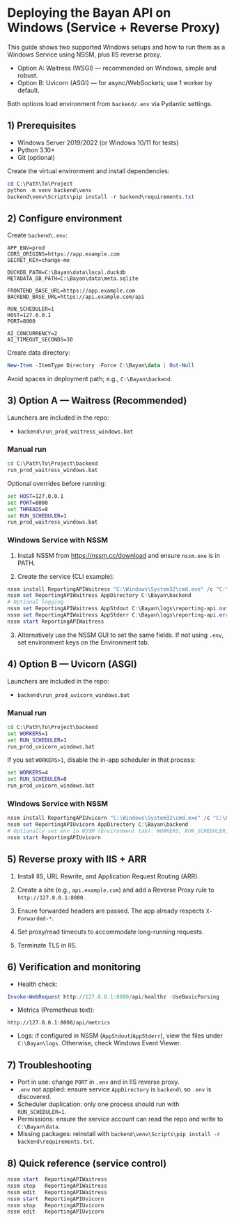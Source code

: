 # Deploying the Bayan API on Windows (Service + Reverse Proxy)

This guide shows two supported Windows setups and how to run them as a Windows Service using NSSM, plus IIS reverse proxy.

- Option A: Waitress (WSGI) — recommended on Windows, simple and robust.
- Option B: Uvicorn (ASGI) — for async/WebSockets; use 1 worker by default.

Both options load environment from `backend/.env` via Pydantic settings.

## 1) Prerequisites

- Windows Server 2019/2022 (or Windows 10/11 for tests)
- Python 3.10+
- Git (optional)

Create the virtual environment and install dependencies:

```powershell
cd C:\Path\To\Project
python -m venv backend\venv
backend\venv\Scripts\pip install -r backend\requirements.txt
```

## 2) Configure environment

Create `backend\.env`:

```
APP_ENV=prod
CORS_ORIGINS=https://app.example.com
SECRET_KEY=change-me

DUCKDB_PATH=C:\Bayan\data\local.duckdb
METADATA_DB_PATH=C:\Bayan\data\meta.sqlite

FRONTEND_BASE_URL=https://app.example.com
BACKEND_BASE_URL=https://api.example.com/api

RUN_SCHEDULER=1
HOST=127.0.0.1
PORT=8000

AI_CONCURRENCY=2
AI_TIMEOUT_SECONDS=30
```

Create data directory:

```powershell
New-Item -ItemType Directory -Force C:\Bayan\data | Out-Null
```

Avoid spaces in deployment path; e.g., `C:\Bayan\backend`.

## 3) Option A — Waitress (Recommended)

Launchers are included in the repo:
- `backend\run_prod_waitress_windows.bat`

### Manual run

```bat
cd C:\Path\To\Project\backend
run_prod_waitress_windows.bat
```

Optional overrides before running:

```bat
set HOST=127.0.0.1
set PORT=8000
set THREADS=8
set RUN_SCHEDULER=1
run_prod_waitress_windows.bat
```

### Windows Service with NSSM

1) Install NSSM from https://nssm.cc/download and ensure `nssm.exe` is in PATH.

2) Create the service (CLI example):

```powershell
nssm install ReportingAPIWaitress "C:\Windows\System32\cmd.exe" /c "C:\Bayan\backend\run_prod_waitress_windows.bat"
nssm set ReportingAPIWaitress AppDirectory C:\Bayan\backend
# Optional logging
nssm set ReportingAPIWaitress AppStdout C:\Bayan\logs\reporting-api.out.log
nssm set ReportingAPIWaitress AppStderr C:\Bayan\logs\reporting-api.err.log
nssm start ReportingAPIWaitress
```

3) Alternatively use the NSSM GUI to set the same fields. If not using `.env`, set environment keys on the Environment tab.

## 4) Option B — Uvicorn (ASGI)

Launchers are included in the repo:
- `backend\run_prod_uvicorn_windows.bat`

### Manual run

```bat
cd C:\Path\To\Project\backend
set WORKERS=1
set RUN_SCHEDULER=1
run_prod_uvicorn_windows.bat
```

If you set `WORKERS>1`, disable the in-app scheduler in that process:

```bat
set WORKERS=4
set RUN_SCHEDULER=0
run_prod_uvicorn_windows.bat
```

### Windows Service with NSSM

```powershell
nssm install ReportingAPIUvicorn "C:\Windows\System32\cmd.exe" /c "C:\Bayan\backend\run_prod_uvicorn_windows.bat"
nssm set ReportingAPIUvicorn AppDirectory C:\Bayan\backend
# Optionally set env in NSSM (Environment tab): WORKERS, RUN_SCHEDULER, HOST, PORT, AI_CONCURRENCY, AI_TIMEOUT_SECONDS
nssm start ReportingAPIUvicorn
```

## 5) Reverse proxy with IIS + ARR

1) Install IIS, URL Rewrite, and Application Request Routing (ARR).

2) Create a site (e.g., `api.example.com`) and add a Reverse Proxy rule to `http://127.0.0.1:8000`.

3) Ensure forwarded headers are passed. The app already respects `X-Forwarded-*`.

4) Set proxy/read timeouts to accommodate long-running requests.

5) Terminate TLS in IIS.

## 6) Verification and monitoring

- Health check:

```powershell
Invoke-WebRequest http://127.0.0.1:8000/api/healthz -UseBasicParsing
```

- Metrics (Prometheus text):

```
http://127.0.0.1:8000/api/metrics
```

- Logs: if configured in NSSM (`AppStdout`/`AppStderr`), view the files under `C:\Bayan\logs`. Otherwise, check Windows Event Viewer.

## 7) Troubleshooting

- Port in use: change `PORT` in `.env` and in IIS reverse proxy.
- `.env` not applied: ensure service `AppDirectory` is `backend\` so `.env` is discovered.
- Scheduler duplication: only one process should run with `RUN_SCHEDULER=1`.
- Permissions: ensure the service account can read the repo and write to `C:\Bayan\data`.
- Missing packages: reinstall with `backend\venv\Scripts\pip install -r backend\requirements.txt`.

## 8) Quick reference (service control)

```powershell
nssm start  ReportingAPIWaitress
nssm stop   ReportingAPIWaitress
nssm edit   ReportingAPIWaitress
nssm start  ReportingAPIUvicorn
nssm stop   ReportingAPIUvicorn
nssm edit   ReportingAPIUvicorn
```

